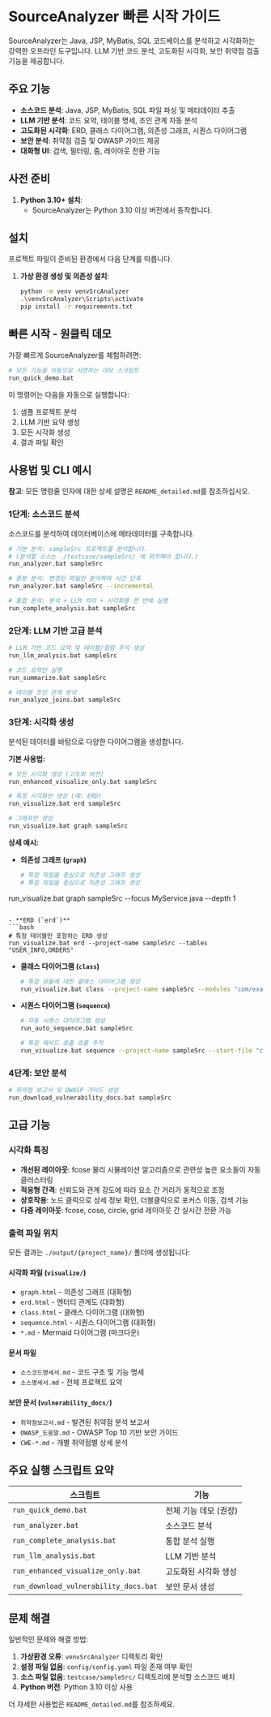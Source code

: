 # SourceAnalyzer 빠른 시작 가이드

SourceAnalyzer는 Java, JSP, MyBatis, SQL 코드베이스를 분석하고 시각화하는 강력한 오프라인 도구입니다. LLM 기반 코드 분석, 고도화된 시각화, 보안 취약점 검출 기능을 제공합니다.

## 주요 기능
- **소스코드 분석**: Java, JSP, MyBatis, SQL 파일 파싱 및 메타데이터 추출
- **LLM 기반 분석**: 코드 요약, 테이블 명세, 조인 관계 자동 분석
- **고도화된 시각화**: ERD, 클래스 다이어그램, 의존성 그래프, 시퀀스 다이어그램
- **보안 분석**: 취약점 검출 및 OWASP 가이드 제공
- **대화형 UI**: 검색, 필터링, 줌, 레이아웃 전환 기능

## 사전 준비

1. **Python 3.10+ 설치**:
   - SourceAnalyzer는 Python 3.10 이상 버전에서 동작합니다.

## 설치

프로젝트 파일이 준비된 환경에서 다음 단계를 따릅니다.

1. **가상 환경 생성 및 의존성 설치**:
   ```bash
   python -m venv venvSrcAnalyzer
   .\venvSrcAnalyzer\Scripts\activate
   pip install -r requirements.txt
   ```

## 빠른 시작 - 원클릭 데모

가장 빠르게 SourceAnalyzer를 체험하려면:

```bash
# 모든 기능을 자동으로 시연하는 데모 스크립트
run_quick_demo.bat
```

이 명령어는 다음을 자동으로 실행합니다:
1. 샘플 프로젝트 분석
2. LLM 기반 요약 생성
3. 모든 시각화 생성
4. 결과 파일 확인

## 사용법 및 CLI 예시

**참고**: 모든 명령줄 인자에 대한 상세 설명은 `README_detailed.md`를 참조하십시오.

### 1단계: 소스코드 분석

소스코드를 분석하여 데이터베이스에 메타데이터를 구축합니다.

```bash
# 기본 분석: sampleSrc 프로젝트를 분석합니다.
# (분석할 소스는 ./testcase/sampleSrc/ 에 위치해야 합니다.)
run_analyzer.bat sampleSrc

# 증분 분석: 변경된 파일만 분석하여 시간 단축
run_analyzer.bat sampleSrc --incremental

# 통합 분석: 분석 + LLM 처리 + 시각화를 한 번에 실행
run_complete_analysis.bat sampleSrc
```

### 2단계: LLM 기반 고급 분석

```bash
# LLM 기반 코드 요약 및 테이블/컬럼 주석 생성
run_llm_analysis.bat sampleSrc

# 코드 요약만 실행
run_summarize.bat sampleSrc

# 테이블 조인 관계 분석
run_analyze_joins.bat sampleSrc
```

### 3단계: 시각화 생성

분석된 데이터를 바탕으로 다양한 다이어그램을 생성합니다.

**기본 사용법:**
```bash
# 모든 시각화 생성 (고도화 버전)
run_enhanced_visualize_only.bat sampleSrc

# 특정 시각화만 생성 (예: ERD)
run_visualize.bat erd sampleSrc

# 그래프만 생성
run_visualize.bat graph sampleSrc
```

**상세 예시:**

- **의존성 그래프 (`graph`)**
  ```bash
  # 특정 파일을 중심으로 의존성 그래프 생성
  # 특정 파일을 중심으로 의존성 그래프 생성
run_visualize.bat graph sampleSrc --focus MyService.java --depth 1
  ```

- **ERD (`erd`)**
  ```bash
  # 특정 테이블만 포함하는 ERD 생성
  run_visualize.bat erd --project-name sampleSrc --tables "USER_INFO,ORDERS"
  ```

- **클래스 다이어그램 (`class`)**
  ```bash
  # 특정 모듈에 대한 클래스 다이어그램 생성
  run_visualize.bat class --project-name sampleSrc --modules "com/example/user"
  ```

- **시퀀스 다이어그램 (`sequence`)**
  ```bash
  # 자동 시퀀스 다이어그램 생성
  run_auto_sequence.bat sampleSrc
  
  # 특정 메서드 호출 흐름 추적
  run_visualize.bat sequence --project-name sampleSrc --start-file "com/example/MyController.java" --start-method "myMethod"
  ```

### 4단계: 보안 분석

```bash
# 취약점 보고서 및 OWASP 가이드 생성
run_download_vulnerability_docs.bat sampleSrc
```

## 고급 기능

### 시각화 특징
- **개선된 레이아웃**: fcose 물리 시뮬레이션 알고리즘으로 관련성 높은 요소들이 자동 클러스터링
- **적응형 간격**: 신뢰도와 관계 강도에 따라 요소 간 거리가 동적으로 조정
- **상호작용**: 노드 클릭으로 상세 정보 확인, 더블클릭으로 포커스 이동, 검색 기능
- **다중 레이아웃**: fcose, cose, circle, grid 레이아웃 간 실시간 전환 가능

### 출력 파일 위치

모든 결과는 `./output/{project_name}/` 폴더에 생성됩니다:

#### 시각화 파일 (`visualize/`)
- `graph.html` - 의존성 그래프 (대화형)
- `erd.html` - 엔터티 관계도 (대화형)
- `class.html` - 클래스 다이어그램 (대화형)
- `sequence.html` - 시퀀스 다이어그램 (대화형)
- `*.md` - Mermaid 다이어그램 (마크다운)

#### 문서 파일
- `소스코드명세서.md` - 코드 구조 및 기능 명세
- `소스명세서.md` - 전체 프로젝트 요약

#### 보안 문서 (`vulnerability_docs/`)
- `취약점보고서.md` - 발견된 취약점 분석 보고서
- `OWASP_도움말.md` - OWASP Top 10 기반 보안 가이드
- `CWE-*.md` - 개별 취약점별 상세 분석

## 주요 실행 스크립트 요약

| 스크립트 | 기능 |
|---------|------|
| `run_quick_demo.bat` | 전체 기능 데모 (권장) |
| `run_analyzer.bat` | 소스코드 분석 |
| `run_complete_analysis.bat` | 통합 분석 실행 |
| `run_llm_analysis.bat` | LLM 기반 분석 |
| `run_enhanced_visualize_only.bat` | 고도화된 시각화 생성 |
| `run_download_vulnerability_docs.bat` | 보안 문서 생성 |

## 문제 해결

일반적인 문제와 해결 방법:

1. **가상환경 오류**: `venvSrcAnalyzer` 디렉토리 확인
2. **설정 파일 없음**: `config/config.yaml` 파일 존재 여부 확인
3. **소스 파일 없음**: `testcase/sampleSrc/` 디렉토리에 분석할 소스코드 배치
4. **Python 버전**: Python 3.10 이상 사용

더 자세한 사용법은 `README_detailed.md`를 참조하세요.